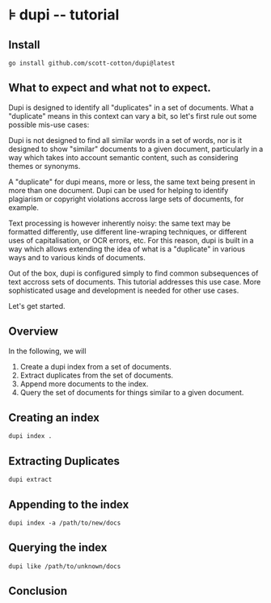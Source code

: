 # ⊧ dupi -- tutorial

## Install

```
go install github.com/scott-cotton/dupi@latest
```

## What to expect and what not to expect.

Dupi is designed to identify all "duplicates" in a set of documents.  What a
"duplicate" means in this context can vary a bit, so let's first rule out some
possible mis-use cases:

Dupi is not designed to find all similar words in a set of words, nor is it
designed to show "similar" documents to a given document, particularly in a way
which takes into account semantic content, such as considering themes or 
synonyms.

A "duplicate" for dupi means, more or less, the same text being present in more
than one document.  Dupi can be used for helping to identify plagiarism or
copyright violations accross large sets of documents, for example.

Text processing is however inherently noisy: the same text may be formatted
differently, use different line-wraping techniques, or different uses of
capitalisation, or OCR errors, etc.  For this reason, dupi is built in a way
which allows extending the idea of what is a "duplicate" in various ways and to
various kinds of documents.  

Out of the box, dupi is configured simply to find common subsequences of text
accross sets of documents.  This tutorial  addresses this use case.  More
sophisticated usage and development is needed for other use cases.

Let's get started.

## Overview

In the following, we will

1. Create a dupi index from a set of documents.
1. Extract duplicates from the set of documents.
1. Append more documents to the index.
1. Query the set of documents for things similar to a given document.

## Creating an index

```
dupi index .
```

## Extracting Duplicates

```
dupi extract
```

## Appending to the index

```
dupi index -a /path/to/new/docs
```

## Querying the index

```
dupi like /path/to/unknown/docs
```

## Conclusion




